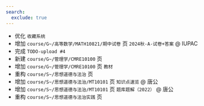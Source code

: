 ```yaml
---
search:
  exclude: true
---
```


- 优化 `收藏系统`
- 增加 `course/G~/高等数学/MATH10821/期中试卷` 页 `2024秋-A-试卷+答案` @ IUPAC
- 完成 `TODO-upload #4`
- 新建 `course/G~/管理学/CMRE10100` 页
- 增加 `course/G~/管理学/CMRE10100` 页 `教材`
- 重构 `course/S~/思想道德与法治` 页
- 增加 `course/S~/思想道德与法治/MT10101` 页 `知识点速览` @ 唐公
- 增加 `course/S~/思想道德与法治/MT10101` 页 `题库题解（2022）` @ 唐公
- 重构 `course/S~/思想道德与法治实践` 页